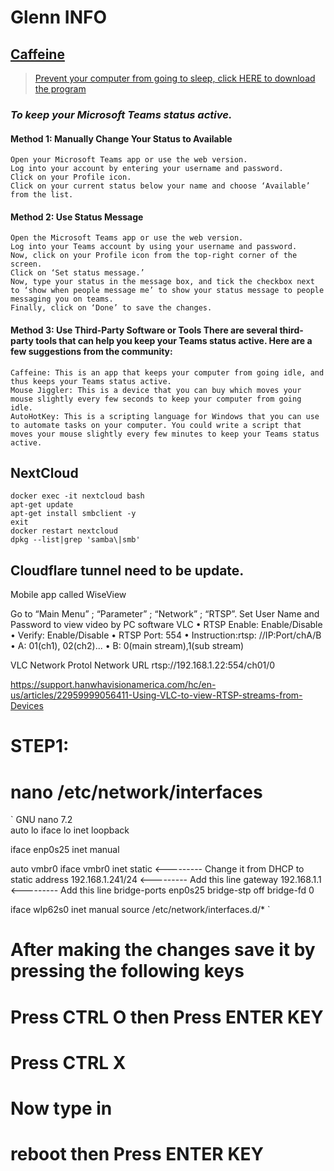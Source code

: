 # Glenn INFO

## [Caffeine](https://www.zhornsoftware.co.uk/caffeine/index.html#home)
> [Prevent your computer from going to sleep, click HERE to download the program](https://www.zhornsoftware.co.uk/caffeine/caffeine.zip)


### _To keep your Microsoft Teams status active._


#### Method 1: Manually Change Your Status to Available
```
Open your Microsoft Teams app or use the web version.
Log into your account by entering your username and password.
Click on your Profile icon.
Click on your current status below your name and choose ‘Available’ from the list.
```

#### Method 2: Use Status Message
```
Open the Microsoft Teams app or use the web version.
Log into your Teams account by using your username and password.
Now, click on your Profile icon from the top-right corner of the screen.
Click on ‘Set status message.’
Now, type your status in the message box, and tick the checkbox next to ‘show when people message me’ to show your status message to people messaging you on teams.
Finally, click on ‘Done’ to save the changes.
```

#### Method 3: Use Third-Party Software or Tools There are several third-party tools that can help you keep your Teams status active. Here are a few suggestions from the community:
```
Caffeine: This is an app that keeps your computer from going idle, and thus keeps your Teams status active.
Mouse Jiggler: This is a device that you can buy which moves your mouse slightly every few seconds to keep your computer from going idle.
AutoHotKey: This is a scripting language for Windows that you can use to automate tasks on your computer. You could write a script that moves your mouse slightly every few minutes to keep your Teams status active.
```




## NextCloud

```
docker exec -it nextcloud bash
apt-get update
apt-get install smbclient -y
exit
docker restart nextcloud
dpkg --list|grep 'samba\|smb'

```

## Cloudflare tunnel need to be update.

Mobile app called WiseView

Go to “Main Menu” ; “Parameter” ; “Network” ; “RTSP”. Set User Name 
and Password to view video by PC software VLC
•	 RTSP Enable: Enable/Disable
•	 Verify: Enable/Disable
•	 RTSP Port: 554
•	 Instruction:rtsp: //IP:Port/chA/B
•	 A: 01(ch1), 02(ch2)...
•	 B: 0(main stream),1(sub stream)

VLC
Network Protol
Network URL
rtsp://192.168.1.22:554/ch01/0


https://support.hanwhavisionamerica.com/hc/en-us/articles/22959999056411-Using-VLC-to-view-RTSP-streams-from-Devices


#



# STEP1:
# nano /etc/network/interfaces

`
GNU nano 7.2                                                                                                                                                    
auto lo
iface lo inet loopback

iface enp0s25 inet manual

auto vmbr0
iface vmbr0 inet static                        <---------   Change it from DHCP to static
        address 192.168.1.241/24               <---------   Add this line
        gateway 192.168.1.1                    <---------   Add this line
        bridge-ports enp0s25
        bridge-stp off
        bridge-fd 0

iface wlp62s0 inet manual
source /etc/network/interfaces.d/*
`

# After making the changes save it by pressing the following keys

# Press CTRL O then Press ENTER KEY
# Press CTRL X
# Now type in
# reboot then Press ENTER KEY





